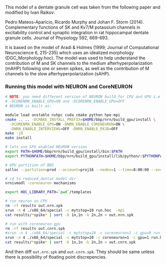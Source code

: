

This model of a dentate granule cell was taken from the following
paper and modified by Ivan Raikov:

Pedro Mateos-Aparicio, Ricardo Murphy and Johan F. Storm (2014). 
Complementary functions of SK and Kv7/M potassium channels in 
excitability control and synaptic integration in rat hippocampal 
dentate granule cells. Journal of Physiology 592, 669-693.

It is based on the model of Aradi & Holmes (1999; Journal of 
Computational Neuroscience 6, 215-235) which uses an idealized 
morphology (DGC_Morphology.hoc). The model was used to help 
understand the contribution of M and SK channels to the medium 
afterhyperpolarization (mAHP) following one or seven spikes, as 
well as the contribution of M channels to the slow 
afterhyperpolarization (sAHP). 

### Running this model with NEURON and CoreNEURON

```bash
# NOTE: you need different version of NEURON build for CPU and GPU i.e.
# -DCORENRN_ENABLE_GPU=ON and -DCORENRN_ENABLE_GPU=OFF
# NEURON is built as:

module load unstable nvhpc cuda cmake python hpe-mpi
cmake .. .. -DCMAKE_INSTALL_PREFIX=$HOME/bbp/nrn/build_gpu/install \
  -DCORENRN_ENABLE_GPU=ON -DNRN_ENABLE_CORENEURON=ON \
  -DNRN_ENABLE_INTERVIEWS=OFF -DNRN_ENABLE_RX3D=OFF
make -j8
make install

# lets use GPU enabled NEURON version
export PATH=$HOME/bbp/nrn/build_gpu/install/bin:$PATH
export PYTHONPATH=$HOME/bbp/nrn/build_gpu/install/lib/python/:$PYTHONPATH

# GPU partition of BB5
salloc --partition=prod --account=proj16 --nodes=1 --time=8:00:00 --exclusive --constraint=volta

# cd to reduced_dentat model dir
nrnivmodl -coreneuron mechanisms

export HOC_LIBRARY_PATH=`pwd`/templates

# run neuron on CPU
rm -rf results out.nrn.spk
srun -n 4 ./x86_64/special -c mytstop=10 run.hoc  -mpi
cat results/*spike* | sort -k 1n,1n -k 2n,2n > out.nrn.spk

# run with coreneuron gpu
rm -rf results out.cnrn.spk
#srun -n 4 ./x86_64/special -c mytstop=10 -c coreneuron=1 -c gpu=0 run.hoc  -mpi
srun -n 4 ./x86_64/special -c mytstop=10 -c coreneuron=1 -c gpu=1 run.hoc  -mpi
cat results/*spike* | sort -k 1n,1n -k 2n,2n > out.cnrn.spk
```

And then diff `out.nrn.spk` and `out.cnrn.spk`. They should be same unless there is possibility of floating point discrepencies.

